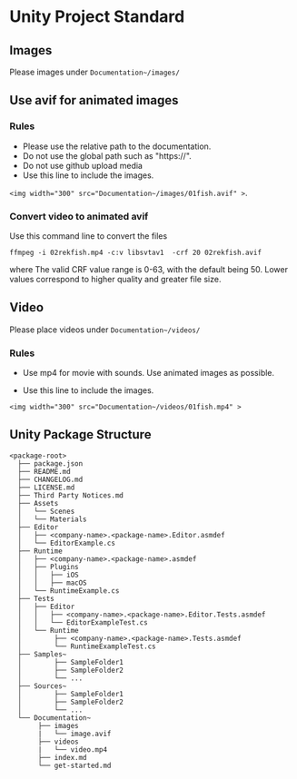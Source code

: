 # Unity Project Standard

## Images

Please images under `Documentation~/images/`

## Use avif for animated images

### Rules
* Please use the relative path to the documentation. 
* Do not use the global path such as "https://". 
* Do not use github upload media
* Use this line to include the images. 

```<img width="300" src="Documentation~/images/01fish.avif" >```.


### Convert video to animated avif
Use this command line to convert the files 

```
ffmpeg -i 02rekfish.mp4 -c:v libsvtav1  -crf 20 02rekfish.avif
```
where 
The valid CRF value range is 0-63, with the default being 50. Lower values correspond to higher quality and greater file size. 

## Video 
Please place videos under `Documentation~/videos/`

### Rules
* Use mp4 for movie with sounds. Use animated images as possible. 

* Use this line to include the images.

```<img width="300" src="Documentation~/videos/01fish.mp4" >```

## Unity Package Structure
```
<package-root>
  ├── package.json
  ├── README.md
  ├── CHANGELOG.md
  ├── LICENSE.md
  ├── Third Party Notices.md
  ├── Assets
  │   └── Scenes
  │   └── Materials
  ├── Editor
  │   ├── <company-name>.<package-name>.Editor.asmdef
  │   └── EditorExample.cs
  ├── Runtime
  │   ├── <company-name>.<package-name>.asmdef
  │   ├── Plugins
  │   │   ├── iOS
  │   │   ├── macOS
  │   └── RuntimeExample.cs
  ├── Tests
  │   ├── Editor
  │   │   ├── <company-name>.<package-name>.Editor.Tests.asmdef
  │   │   └── EditorExampleTest.cs
  │   └── Runtime
  │        ├── <company-name>.<package-name>.Tests.asmdef
  │        └── RuntimeExampleTest.cs
  ├── Samples~
  │        ├── SampleFolder1
  │        ├── SampleFolder2
  │        └── ...
  ├── Sources~
  │        ├── SampleFolder1
  │        ├── SampleFolder2
  │        └── ...
  └── Documentation~
       ├── images
       |   └── image.avif
       ├── videos
       |   └── video.mp4
       ├── index.md
       └── get-started.md
```
